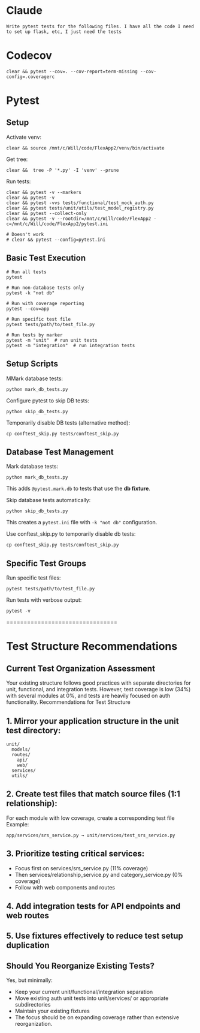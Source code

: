 # Claude

```
Write pytest tests for the following files. I have all the code I need to set up flask, etc, I just need the tests
```

# Codecov

```
clear && pytest --cov=. --cov-report=term-missing --cov-config=.coveragerc

```

# Pytest
## Setup

Activate venv:

```
clear && source /mnt/c/Will/code/FlexApp2/venv/bin/activate
```

Get tree:

```
clear &&  tree -P '*.py' -I 'venv' --prune
```

Run tests:

```
clear && pytest -v --markers
clear && pytest -v
clear && pytest -vvs tests/functional/test_mock_auth.py
clear && pytest tests/unit/utils/test_model_registry.py
clear && pytest --collect-only
clear && pytest -v --rootdir=/mnt/c/Will/code/FlexApp2 -c=/mnt/c/Will/code/FlexApp2/pytest.ini
```

```
# Doesn't work
# clear && pytest --config=pytest.ini
```

## Basic Test Execution

```
# Run all tests
pytest

# Run non-database tests only
pytest -k "not db"

# Run with coverage reporting
pytest --cov=app

# Run specific test file
pytest tests/path/to/test_file.py

# Run tests by marker
pytest -m "unit"  # run unit tests
pytest -m "integration"  # run integration tests
```

## Setup Scripts

MMark database tests:

```
python mark_db_tests.py
```

Configure pytest to skip DB tests:

```
python skip_db_tests.py
```

Temporarily disable DB tests (alternative method):

```
cp conftest_skip.py tests/conftest_skip.py
```

## Database Test Management

Mark database tests:

```
python mark_db_tests.py
```

This adds `@pytest.mark.db` to tests that use the **db fixture**.

Skip database tests automatically:

```
python skip_db_tests.py
```

This creates a `pytest.ini` file with `-k "not db"` configuration.


Use conftest_skip.py to temporarily disable db tests:

```
cp conftest_skip.py tests/conftest_skip.py
```

## Specific Test Groups

Run specific test files:

```
pytest tests/path/to/test_file.py
```

Run tests with verbose output:

```
pytest -v
```

================================

# Test Structure Recommendations
## Current Test Organization Assessment
Your existing structure follows good practices with separate directories for unit, functional, and integration tests. However, test coverage is low (34%) with several modules at 0%, and tests are heavily focused on auth functionality.
Recommendations for Test Structure

## 1. Mirror your application structure in the unit test directory:
```
unit/
  models/
  routes/
    api/
    web/
  services/
  utils/
```

## 2. Create test files that match source files (1:1 relationship):

For each module with low coverage, create a corresponding test file
Example: 

```
app/services/srs_service.py → unit/services/test_srs_service.py
```

## 3. Prioritize testing critical services:
* Focus first on services/srs_service.py (11% coverage)
* Then services/relationship_service.py and category_service.py (0% coverage)
* Follow with web components and routes

## 4. Add integration tests for API endpoints and web routes
## 5. Use fixtures effectively to reduce test setup duplication

## Should You Reorganize Existing Tests?
Yes, but minimally:

* Keep your current unit/functional/integration separation
* Move existing auth unit tests into unit/services/ or appropriate subdirectories
* Maintain your existing fixtures
* The focus should be on expanding coverage rather than extensive reorganization.
